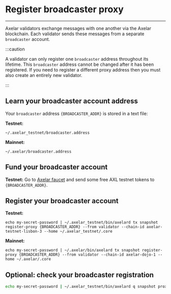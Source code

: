 # Register broadcaster proxy
-----------

Axelar validators exchange messages with one another via the Axelar blockchain.  Each validator sends these messages from a separate `broadcaster` account.

:::caution

A validator can only register one `broadcaster` address throughout its lifetime.  This `broadcaster` address cannot be changed after it has been registered.  If you need to register a different proxy address then you must also create an entirely new validator.

:::

## Learn your broadcaster account address

Your `broadcaster` address `{BROADCASTER_ADDR}` is stored in a text file:

**Testnet:**
```
~/.axelar_testnet/broadcaster.address
```

**Mainnet:**
```
~/.axelar/broadcaster.address
```

## Fund your broadcaster account

**Testnet:**
Go to [Axelar faucet](http://faucet.testnet.axelar.dev/) and send some free AXL testnet tokens to `{BROADCASTER_ADDR}`.

## Register your broadcaster account

**Testnet:**
```
echo my-secret-password | ~/.axelar_testnet/bin/axelard tx snapshot register-proxy {BROADCASTER_ADDR} --from validator --chain-id axelar-testnet-lisbon-3 --home ~/.axelar_testnet/.core
```

**Mainnet:**
```
echo my-secret-password | ~/.axelar/bin/axelard tx snapshot register-proxy {BROADCASTER_ADDR} --from validator --chain-id axelar-dojo-1 --home ~/.axelar/.core
```

## Optional: check your broadcaster registration

```bash
echo my-secret-password | ~/.axelar_testnet/bin/axelard q snapshot proxy $(cat ~/.axelar_testnet/validator.bech)
```
